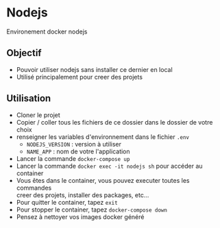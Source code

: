 # Nodejs

Environement docker nodejs

## Objectif

- Pouvoir utiliser nodejs sans installer ce dernier en local
- Utilisé principalement pour creer des projets

## Utilisation

- Cloner le projet
- Copier / coller tous les fichiers de ce dossier dans le dossier de votre choix
- renseigner les variables d'environnement dans le fichier `.env`
  - `NODEJS_VERSION` : version à utiliser
  - `NAME_APP` : nom de votre l'application
- Lancer la commande `docker-compose up`
- Lancer la commande `docker exec -it nodejs sh` pour accéder au container
- Vous êtes dans le container, vous pouvez executer toutes les commandes  
  creer des projets, installer des packages, etc...
- Pour quitter le container, tapez `exit`
- Pour stopper le container, tapez `docker-compose down`
- Pensez à nettoyer vos images docker généré
